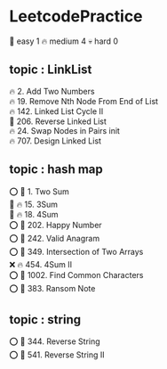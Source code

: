 # LeetcodePractice

🎈   easy       1
🔥   medium     4
💀   hard       0

## topic : LinkList

🔥 2. Add Two Numbers  
🔥 19. Remove Nth Node From End of List  
🔥 142. Linked List Cycle II  
🎈 206. Reverse Linked List  
🔥 24. Swap Nodes in Pairs init  
🔥 707. Design Linked List  

## topic : hash map

⭕ 🎈 1. Two Sum  
🚩 🔥 15. 3Sum  
🚩 🔥 18. 4Sum  
⭕ 🎈 202. Happy Number  
⭕ 🎈 242. Valid Anagram  
⭕ 🎈 349. Intersection of Two Arrays  
❌ 🔥 454. 4Sum II  
⭕ 🎈 1002. Find Common Characters  
⭕ 🎈 383. Ransom Note  

## topic : string 

⭕ 🎈 344. Reverse String  
⭕ 🎈 541. Reverse String II  
